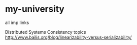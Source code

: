# my-university
all imp links

Distributed Systems
  Consistency topics
      http://www.bailis.org/blog/linearizability-versus-serializability/
      
